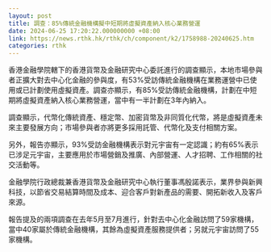 ```yaml
---
layout: post
title: 調查：85%傳統金融機構擬中短期將虛擬資產納入核心業務營運
date: 2024-06-25 17:20:22.000000000 +08:00
link: https://news.rthk.hk/rthk/ch/component/k2/1758988-20240625.htm
categories: rthk
---
```


香港金融學院轄下的香港貨幣及金融研究中心委託進行的調查顯示，本地市場參與者正擴大對去中心化金融的參與度，有53%受訪傳統金融機構在業務運營中已使用或已計劃使用虛擬資產。調查亦顯示，有85%受訪傳統金融機構，計劃在中短期將虛擬資產納入核心業務營運，當中有一半計劃在3年內納入。

調查顯示，代幣化傳統資產、穩定幣、加密貨幣及非同質化代幣，將是虛擬資產未來主要發展方向；市場參與者亦將更多採用託管、代幣化及支付相關方案。

另外，報告亦顯示，93%受訪金融機構表示對元宇宙有一定認識；約有65%表示已涉足元宇宙，主要應用於市場營銷及推廣、內部營運、人才招聘、工作相關的社交活動等。

金融學院行政總裁兼香港貨幣及金融研究中心執行董事馮殷諾表示，業界參與新興科技，以節省交易結算時間及成本、迎合客戶對新產品的需要、開拓新收入及客戶來源。

報告提及的兩項調查在去年5月至7月進行，針對去中心化金融訪問了59家機構，當中40家屬於傳統金融機構，其餘為虛擬資產服務提供者；另就元宇宙訪問了55家機構。
